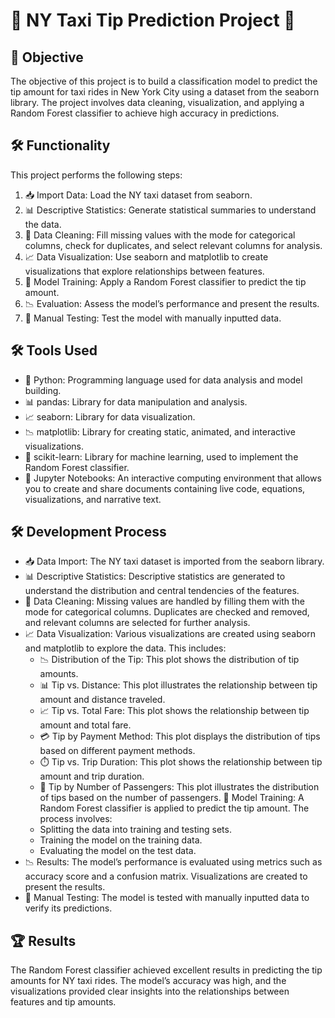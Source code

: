 # 🚖 NY Taxi Tip Prediction Project 🚖

## 🎯 Objective

The objective of this project is to build a classification model to predict the tip amount for taxi rides in New York City using a dataset from the seaborn library. The project involves data cleaning, visualization, and applying a Random Forest classifier to achieve high accuracy in predictions.

## 🛠️ Functionality

This project performs the following steps:
1. 📥 Import Data: Load the NY taxi dataset from seaborn.
2. 📊 Descriptive Statistics: Generate statistical summaries to understand the data.
3. 🧹 Data Cleaning: Fill missing values with the mode for categorical columns, check for duplicates, and select relevant columns for analysis.
4. 📈 Data Visualization: Use seaborn and matplotlib to create visualizations that explore relationships between features.
5. 🌲 Model Training: Apply a Random Forest classifier to predict the tip amount.
6. 📉 Evaluation: Assess the model’s performance and present the results.
7. 📝 Manual Testing: Test the model with manually inputted data.
   
## 🛠️ Tools Used
- 🐍 Python: Programming language used for data analysis and model building.
- 📊 pandas: Library for data manipulation and analysis.
- 📈 seaborn: Library for data visualization.
- 📉 matplotlib: Library for creating static, animated, and interactive visualizations.
- 🤖 scikit-learn: Library for machine learning, used to implement the Random Forest classifier.
- 📓 Jupyter Notebooks: An interactive computing environment that allows you to create and share documents containing live code, equations, visualizations, and narrative text.
  
## 🛠️ Development Process
- 📥 Data Import: The NY taxi dataset is imported from the seaborn library.
- 📊 Descriptive Statistics: Descriptive statistics are generated to understand the distribution and central tendencies of the features.
- 🧹 Data Cleaning: Missing values are handled by filling them with the mode for categorical columns. Duplicates are checked and removed, and relevant columns are selected for further analysis.
- 📈 Data Visualization: Various visualizations are created using seaborn and matplotlib to explore the data. This includes:
   - 📉 Distribution of the Tip: This plot shows the distribution of tip amounts.
   - 📊 Tip vs. Distance: This plot illustrates the relationship between tip amount and distance traveled.
   - 📈 Tip vs. Total Fare: This plot shows the relationship between tip amount and total fare.
   - 💳 Tip by Payment Method: This plot displays the distribution of tips based on different payment methods.
   - ⏱️ Tip vs. Trip Duration: This plot shows the relationship between tip amount and trip duration.
   - 👥 Tip by Number of Passengers: This plot illustrates the distribution of tips based on the number of passengers.
🌲 Model Training: A Random Forest classifier is applied to predict the tip amount. The process involves:
   - Splitting the data into training and testing sets.
   - Training the model on the training data.
   - Evaluating the model on the test data.
- 📉 Results: The model’s performance is evaluated using metrics such as accuracy score and a confusion matrix. Visualizations are created to present the results.
- 📝 Manual Testing: The model is tested with manually inputted data to verify its predictions.

## 🏆 Results
The Random Forest classifier achieved excellent results in predicting the tip amounts for NY taxi rides. The model’s accuracy was high, and the visualizations provided clear insights into the relationships between features and tip amounts.
